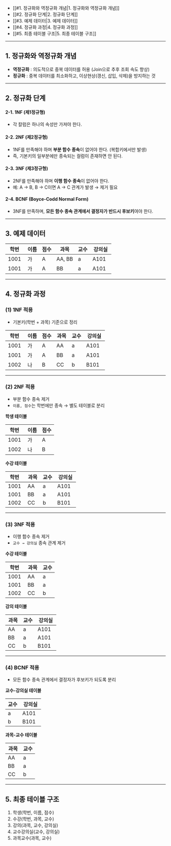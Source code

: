 - [[#1. 정규화와 역정규화 개념|1. 정규화와 역정규화 개념]]
- [[#2. 정규화 단계|2. 정규화 단계]]
- [[#3. 예제 데이터|3. 예제 데이터]]
- [[#4. 정규화 과정|4. 정규화 과정]]
- [[#5. 최종 테이블 구조|5. 최종 테이블 구조]]

---

## 1. 정규화와 역정규화 개념
- **역정규화** : 의도적으로 중복 데이터를 허용 (Join으로 추후 조회 속도 향상)  
- **정규화** : 중복 데이터를 최소화하고, 이상현상(갱신, 삽입, 삭제)을 방지하는 것

---

## 2. 정규화 단계

#### 2-1. 1NF (제1정규형)
- 각 칼럼은 하나의 속성만 가져야 한다.

#### 2-2. 2NF (제2정규형)
- 1NF를 만족해야 하며 **부분 함수 종속**이 없어야 한다.  (복합키에서만 발생) 
- 즉, 기본키의 일부분에만 종속되는 컬럼이 존재하면 안 된다.

#### 2-3. 3NF (제3정규형) 
- 2NF를 만족해야 하며 **이행 함수 종속**이 없어야 한다.  
- 예: A → B, B → C이면 A → C 관계가 발생 → 제거 필요

#### 2-4. BCNF (Boyce-Codd Normal Form)
- 3NF를 만족하며, **모든 함수 종속 관계에서 결정자가 반드시 후보키**여야 한다.

---

## 3. 예제 데이터
| 학번    | 이름  | 점수   | 과목     | 교수   | 강의실    |
| ----- | --- | ---- | ------ | ---- | ------ |
| 1001  | 가   | A    | AA, BB | a    | A101   |
| 1001  | 가   | A    | BB     | a    | A101   |

---

## 4. 정규화 과정

### (1) 1NF 적용
- 기본키(학번 + 과목) 기준으로 정리

| 학번  | 이름 | 점수 | 과목 | 교수 | 강의실 |
|-------|------|------|------|------|--------|
| 1001  | 가   | A    | AA   | a    | A101   |
| 1001  | 가   | A    | BB   | a    | A101   |
| 1002  | 나   | B    | CC   | b    | B101   |

---

### (2) 2NF 적용
- 부분 함수 종속 제거  
- `이름, 점수`는 학번에만 종속 → 별도 테이블로 분리

**학생 테이블**

| 학번  | 이름 | 점수 |
|-------|------|------|
| 1001  | 가   | A    |
| 1002  | 나   | B    |

**수강 테이블**

| 학번  | 과목 | 교수 | 강의실 |
|-------|------|------|--------|
| 1001  | AA   | a    | A101   |
| 1001  | BB   | a    | A101   |
| 1002  | CC   | b    | B101   |

---

### (3) 3NF 적용
- 이행 함수 종속 제거  
- `교수 → 강의실` 종속 관계 제거


**수강 테이블**

| 학번  | 과목 | 교수 |
|-------|------|------|
| 1001  | AA   | a    |
| 1001  | BB   | a    |
| 1002  | CC   | b    |

**강의 테이블**

| 과목 | 교수 | 강의실 |
|------|------|--------|
| AA   | a    | A101   |
| BB   | a    | A101   |
| CC   | b    | B101   |

---

### (4) BCNF 적용
- 모든 함수 종속 관계에서 결정자가 후보키가 되도록 분리

**교수-강의실 테이블**

| 교수   | 강의실    |
| ---- | ------ |
| a    | A101   |
| b    | B101   |

**과목-교수 테이블**

| 과목   | 교수   |
| ---- | ---- |
| AA   | a    |
| BB   | a    |
| CC   | b    |

---

## 5. 최종 테이블 구조

1. 학생(학번, 이름, 점수)  
2. 수강(학번, 과목, 교수)  
3. 강의(과목, 교수, 강의실)  
4. 교수강의실(교수, 강의실)  
5. 과목교수(과목, 교수)